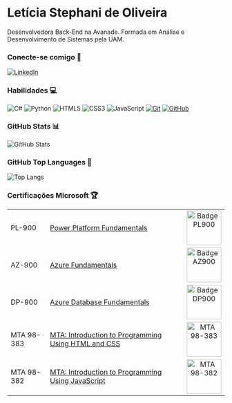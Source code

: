 # Letícia Stephani de Oliveira
Desenvolvedora Back-End na Avanade. Formada em Análise e Desenvolvimento de Sistemas pela UAM.

### Conecte-se comigo 📩
[![LinkedIn](https://img.shields.io/badge/-LinkedIn-000?style=for-the-badge&logo=linkedin&logoColor=30A3DC)](https://www.linkedin.com/in/eng-leticia-oliveira/)

### Habilidades 💻
![C#](https://img.shields.io/badge/C%23-000?style=for-the-badge&logo=c-sharp&logoColor=823085)
![Python](https://img.shields.io/badge/Python-000?style=for-the-badge&logo=python)
![HTML5](https://img.shields.io/badge/HTML-000?style=for-the-badge&logo=html5&logoColor=30A3DC)
![CSS3](https://img.shields.io/badge/CSS3-000?style=for-the-badge&logo=css3&logoColor=E94D5F)
![JavaScript](https://img.shields.io/badge/JavaScript-000?style=for-the-badge&logo=javascript&logoColor=30A3DC)
[![Git](https://img.shields.io/badge/Git-000?style=for-the-badge&logo=git&logoColor=E94D5F)](https://git-scm.com/doc) 
[![GitHub](https://img.shields.io/badge/GitHub-000?style=for-the-badge&logo=github&logoColor=30A3DC)](https://docs.github.com/)

### GitHub Stats 📊
![GitHub Stats](https://github-readme-stats.vercel.app/api?username=letsoliveira&theme=transparent&bg_color=000&border_color=30A3DC&show_icons=true&icon_color=30A3DC&title_color=E94D5F&text_color=FFF)

### GitHub Top Languages 🏅
![Top Langs](https://github-readme-stats-git-masterrstaa-rickstaa.vercel.app/api/top-langs/?username=letsoliveira&layout=compact&bg_color=000&border_color=30A3DC&title_color=E94D5F&text_color=FFF)

### Certificações Microsoft 🏆
<table>
  <tbody align="left">
    <tr>
      <td>PL-900</td>
      <td><a href="https://www.credly.com/badges/e3c2cb68-8268-4fd7-9386-7c406918eb43/linked_in_profile">Power Platform Fundamentals</a></td>
      <td align="center">
        <a href="https://www.credly.com/badges/e3c2cb68-8268-4fd7-9386-7c406918eb43/linked_in_profile">
           <img align="center" alt="Badge PL900" src="https://images.credly.com/size/340x340/images/2a6251f2-737b-4bf6-9190-d77570cc76fc/CERT-Fundamentals-Power-Platform.png" height="80" width="80">
        </a>
      </td>
    </tr>
    <tr>
      <td>AZ-900</td>
      <td><a href="https://www.credly.com/badges/9d9c54c9-1fa5-43b5-bf11-367782cc06a0/linked_in_profile">Azure Fundamentals</a></td>
      <td align="center">
        <a href="https://www.credly.com/badges/9d9c54c9-1fa5-43b5-bf11-367782cc06a0/linked_in_profile">
           <img align="center" alt="Badge AZ900" src="https://images.credly.com/size/340x340/images/be8fcaeb-c769-4858-b567-ffaaa73ce8cf/image.png" height="80" width="80">
        </a>
      </td>
    </tr>
    <tr>
      <td>DP-900</td>
      <td><a href="https://www.credly.com/badges/a47549b4-42fe-4222-b282-5833ce39279d/linked_in_profile">Azure Database Fundamentals</a></td>
      <td align="center">
        <a href="https://www.credly.com/badges/a47549b4-42fe-4222-b282-5833ce39279d/linked_in_profile">
           <img align="center" alt="Badge DP900" src="https://images.credly.com/size/340x340/images/70eb1e3f-d4de-4377-a062-b20fb29594ea/azure-data-fundamentals-600x600.png" height="80" width="80">
        </a>
      </td>
    </tr>
    <tr>
      <td>MTA 98-383</td>
      <td><a href="https://www.credly.com/badges/928951ae-fec0-450a-bed4-83fa1b7be19c?source=linked_in_profile">MTA: Introduction to Programming Using HTML and CSS</a></td>
      <td align="center">
        <a href="https://www.credly.com/badges/928951ae-fec0-450a-bed4-83fa1b7be19c?source=linked_in_profile">
           <img align="center" alt="MTA 98-383" src="https://images.credly.com/size/340x340/images/79cdd92a-60f0-43ca-af4e-761c538b4292/image.png" height="80" width="80">
        </a>
      </td>
    </tr>
    <tr>
      <td>MTA 98-382</td>
      <td><a href="https://www.credly.com/badges/076b55fb-5510-4996-bed7-20e529846572?source=linked_in_profile">MTA: Introduction to Programming Using JavaScript</a></td>
      <td align="center">
        <a href="https://www.credly.com/badges/076b55fb-5510-4996-bed7-20e529846572?source=linked_in_profile">
           <img align="center" alt="MTA 98-382" src="https://images.credly.com/size/340x340/images/7e0874b9-a282-43cc-9e52-a3a1587301fe/image.png" height="80" width="80">
        </a>
      </td>
    </tr>
  </tbody>
  <tfoot></tfoot>
</table>
